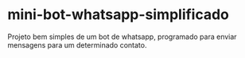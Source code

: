 # mini-bot-whatsapp-simplificado
Projeto bem simples de um bot de whatsapp, programado para enviar mensagens para um determinado contato.
